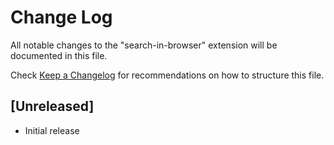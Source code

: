 # Change Log

All notable changes to the "search-in-browser" extension will be documented in this file.

Check [Keep a Changelog](http://keepachangelog.com/) for recommendations on how to structure this file.

## [Unreleased]

- Initial release